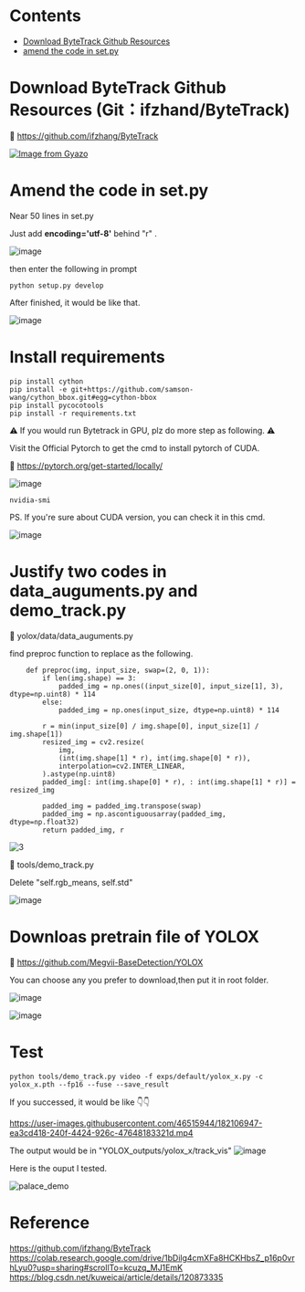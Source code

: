 Contents
===
- [Download ByteTrack Github Resources](#download-bytetrack-github-resources(git：ifzhand/bytetrack))
- [amend the code in set.py](#amend-the-code-in-set.py)

Download ByteTrack Github Resources (Git：ifzhand/ByteTrack)
====
🔗 https://github.com/ifzhang/ByteTrack

[![Image from Gyazo](https://i.gyazo.com/7d920310b4e9e5d0f0376ddce9818449.gif)](https://gyazo.com/7d920310b4e9e5d0f0376ddce9818449)

Amend the code in set.py
====
Near 50 lines in set.py

Just add **encoding='utf-8'** behind "r" .

![image](https://user-images.githubusercontent.com/46515944/182101075-729f47f1-e8ba-4de9-ba74-1475db8bda47.png)

then enter the following in prompt

    python setup.py develop
    
After finished, it would be like that.

![image](https://user-images.githubusercontent.com/46515944/182101718-16a2bbb5-a56a-4735-b9ab-ea2ed35eaaf3.png)


Install requirements
====
    pip install cython
    pip install -e git+https://github.com/samson-wang/cython_bbox.git#egg=cython-bbox
    pip install pycocotools
    pip install -r requirements.txt

⚠ If you would run Bytetrack in GPU, plz do more step as following. ⚠

Visit the Official Pytorch to get the cmd to install pytorch of CUDA.

🔗 https://pytorch.org/get-started/locally/

![image](https://user-images.githubusercontent.com/46515944/182102313-f92798b8-14db-4227-880c-cb1d1cff049e.png)

    nvidia-smi
PS. If you're sure about CUDA version, you can check it in this cmd.

![image](https://user-images.githubusercontent.com/46515944/182102841-4ee2c34c-a5c2-462c-a8e0-83f555c18f53.png)

Justify two codes in data_auguments.py and demo_track.py
====
📍 yolox/data/data_auguments.py

find preproc function to replace as the following.

        def preproc(img, input_size, swap=(2, 0, 1)):
            if len(img.shape) == 3:
                padded_img = np.ones((input_size[0], input_size[1], 3), dtype=np.uint8) * 114
            else:
                padded_img = np.ones(input_size, dtype=np.uint8) * 114

            r = min(input_size[0] / img.shape[0], input_size[1] / img.shape[1])
            resized_img = cv2.resize(
                img,
                (int(img.shape[1] * r), int(img.shape[0] * r)),
                interpolation=cv2.INTER_LINEAR,
            ).astype(np.uint8)
            padded_img[: int(img.shape[0] * r), : int(img.shape[1] * r)] = resized_img

            padded_img = padded_img.transpose(swap)
            padded_img = np.ascontiguousarray(padded_img, dtype=np.float32)
            return padded_img, r


![3](https://user-images.githubusercontent.com/46515944/182105506-e1f7c5ae-bef2-48e0-bd98-2d2da6a8b9d8.png)

📍 tools/demo_track.py

Delete "self.rgb_means, self.std"

![image](https://user-images.githubusercontent.com/46515944/182105661-f68195dc-3576-473f-8e8a-bdfd6d271f75.png)

Downloas pretrain file of YOLOX
====
🔗 https://github.com/Megvii-BaseDetection/YOLOX

You can choose any you prefer to download,then put it in root folder.

![image](https://user-images.githubusercontent.com/46515944/182106488-be93ca38-501d-489e-bbec-4af6065ba9c3.png)

![image](https://user-images.githubusercontent.com/46515944/182106717-e40f59f7-e8bc-48cc-95ba-3160a4059220.png)


Test
====
    python tools/demo_track.py video -f exps/default/yolox_x.py -c yolox_x.pth --fp16 --fuse --save_result

If you successed, it would be like 👇👇

https://user-images.githubusercontent.com/46515944/182106947-ea3cd418-240f-4424-926c-47648183321d.mp4

The output would be in "YOLOX_outputs/yolox_x/track_vis"
![image](https://user-images.githubusercontent.com/46515944/182107105-aa8eac04-9622-423b-910b-23230ce1f8c0.png)

Here is the ouput I tested.

![palace_demo](https://user-images.githubusercontent.com/46515944/182107364-0d5c2dc1-ffad-4764-85a4-80f6f06c736c.gif)


Reference
====
https://github.com/ifzhang/ByteTrack
https://colab.research.google.com/drive/1bDilg4cmXFa8HCKHbsZ_p16p0vrhLyu0?usp=sharing#scrollTo=kcuzq_MJ1EmK
https://blog.csdn.net/kuweicai/article/details/120873335
